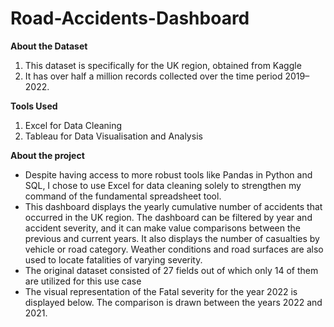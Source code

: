# Road-Accidents-Dashboard
**About the Dataset**
   1. This dataset is specifically for the UK region, obtained from Kaggle
   2. It has over half a million records collected over the time period 2019–2022.
      
**Tools Used**
   1. Excel for Data Cleaning
   2. Tableau for Data Visualisation and Analysis
      
**About the project**

- Despite having access to more robust tools like Pandas in Python and SQL, I chose to use Excel for data cleaning solely to strengthen my command of the fundamental spreadsheet tool.
- This dashboard displays the yearly cumulative number of accidents that occurred in the UK region. The dashboard can be filtered by year and accident severity, and it can make value comparisons between the previous and current years. It also displays the number of casualties by vehicle or road category. Weather conditions and road surfaces are also used to locate fatalities of varying severity.
- The original dataset consisted of 27 fields out of which only 14 of them are utilized for this use case
- The visual representation of the Fatal severity for the year 2022 is displayed below. The comparison is drawn between the years 2022 and 2021.

